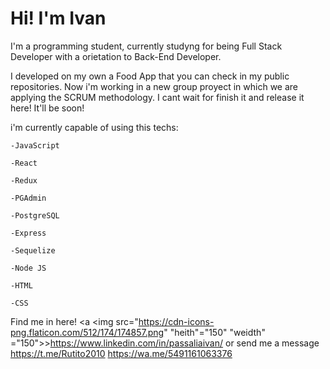 <h1>Hi! I'm Ivan</h1>
I'm a programming student, currently studyng for being Full Stack Developer with a orietation to Back-End Developer.

I developed on my own a Food App that you can check in my public repositories. Now i'm working in a new group proyect in which we are applying the SCRUM methodology. I cant wait for finish it and release it here! It'll be soon!

i'm currently capable of using this techs:

    -JavaScript 

    -React 

    -Redux 

    -PGAdmin 

    -PostgreSQL 

    -Express 

    -Sequelize 

    -Node JS 

    -HTML 

    -CSS 

Find me in here! 
<a <img src="https://cdn-icons-png.flaticon.com/512/174/174857.png" "heith"="150" "weidth" ="150">>https://www.linkedin.com/in/passaliaivan/</a></img>
    or send me a message
<a>https://t.me/Rutito2010</a>
<a>https://wa.me/5491161063376</a>
